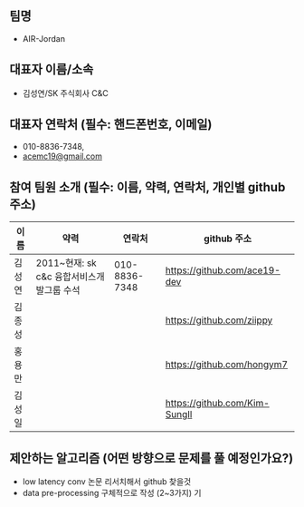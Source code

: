 ## 팀명
- AIR-Jordan

## 대표자 이름/소속
- 김성연/SK 주식회사 C&C

## 대표자 연락처 (필수: 핸드폰번호, 이메일)
- 010-8836-7348, 
- acemc19@gmail.com

## 참여 팀원 소개 (필수: 이름, 약력, 연락처, 개인별 github 주소)
| 이름 | 약력 | 연락처 | github 주소 |
|---|---|---|---|
| 김성연 | 2011~현재: sk c&c 융합서비스개발그룹 수석 | 010-8836-7348 | https://github.com/ace19-dev  |
| 김종성 |   |   | https://github.com/ziippy  |
| 홍용만 |   |   | https://github.com/hongym7  |
| 김성일 |   |   | https://github.com/Kim-SungIl  |


## 제안하는 알고리즘 (어떤 방향으로 문제를 풀 예정인가요?)
- low latency conv 논문 리서치해서 github 찾을것
- data pre-processing 구체적으로 작성 (2~3가지)
기

